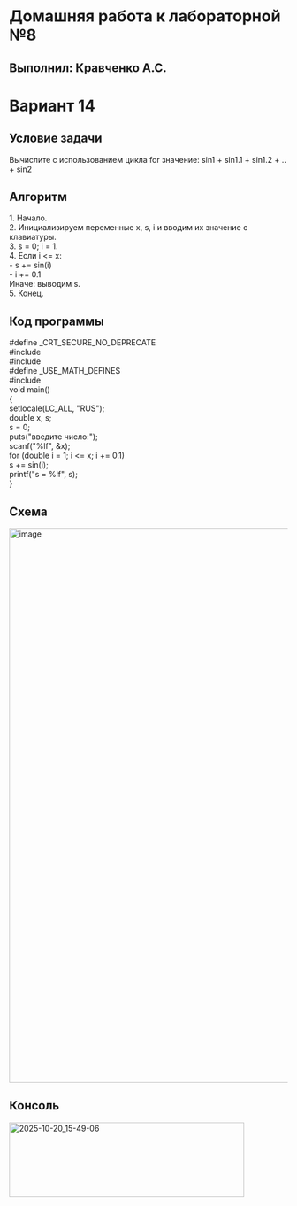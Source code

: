 <h1>Домашняя работа к лабораторной №8</h1>
<h2>Выполнил: Кравченко А.С.</h2>

<h1>Вариант 14</h1>
<h2>Условие задачи</h2>
Вычислите с использованием цикла for значение: sin1 + sin1.1 + sin1.2 + .. + sin2

<h2>Алгоритм</h2>
1. Начало.<br>
2. Инициализируем переменные x, s, i и вводим их значение с клавиатуры.<br>
3. s = 0; i = 1.<br>
4. Если i <= x:<br>
  - s += sin(i)<br>
  - i += 0.1<br>
  Иначе: выводим s.<br>
5. Конец.<br>

<h2>Код программы</h2>
#define _CRT_SECURE_NO_DEPRECATE<br> 
#include <stdio.h><br>
#include <locale.h><br>
#define _USE_MATH_DEFINES<br> 
#include <math.h><br>
void main()<br>
{<br>
    setlocale(LC_ALL, "RUS");<br>
	double x, s;<br>
	s = 0;<br>
	puts("введите число:");<br>
	scanf("%lf", &x);<br>
	for (double i = 1; i <= x; i += 0.1)<br>
		s += sin(i);<br>
	printf("s = %lf", s);<br>
}<br>

<h2>Схема</h2>
<img width="687" height="1002" alt="image" src="https://github.com/user-attachments/assets/56d14329-05d2-4815-81ba-8f20069bbb02" />

<h2>Консоль</h2>
<img width="425" height="135" alt="2025-10-20_15-49-06" src="https://github.com/user-attachments/assets/025f2ca3-7fb7-420d-bea7-7c44472ec805" />



  
